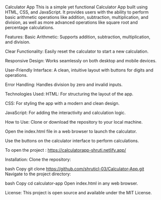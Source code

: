 Calculator App
This is a simple yet functional Calculator App built using HTML, CSS, and JavaScript. It provides users with the ability to perform basic arithmetic operations like addition, subtraction, multiplication, and division, as well as more advanced operations like square root and percentage calculations.

Features:
Basic Arithmetic: Supports addition, subtraction, multiplication, and division.

Clear Functionality: Easily reset the calculator to start a new calculation.

Responsive Design: Works seamlessly on both desktop and mobile devices.

User-Friendly Interface: A clean, intuitive layout with buttons for digits and operations.

Error Handling: Handles division by zero and invalid inputs.

Technologies Used:
HTML: For structuring the layout of the app.

CSS: For styling the app with a modern and clean design.

JavaScript: For adding the interactivity and calculation logic.

How to Use:
Clone or download the repository to your local machine.

Open the index.html file in a web browser to launch the calculator.

Use the buttons on the calculator interface to perform calculations.

To open the project : https://calculatorapp-shruti.netlify.app/

Installation:
Clone the repository:

bash
Copy
git clone https://github.com/shruticl-03/Calculator-App.git
Navigate to the project directory:

bash
Copy
cd calculator-app
Open index.html in any web browser.

License:
This project is open source and available under the MIT License.
